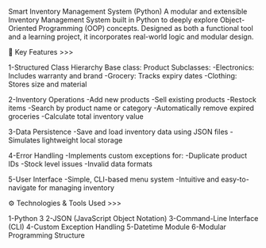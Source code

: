Smart Inventory Management System (Python)
A modular and extensible Inventory Management System built in Python to deeply explore Object-Oriented Programming (OOP) concepts. 
Designed as both a functional tool and a learning project, it incorporates real-world logic and modular design.

🔢 Key Features >>>

1-Structured Class Hierarchy
Base class: Product
Subclasses:
-Electronics: Includes warranty and brand
-Grocery: Tracks expiry dates
-Clothing: Stores size and material

2-Inventory Operations
-Add new products
-Sell existing products
-Restock items
-Search by product name or category
-Automatically remove expired groceries
-Calculate total inventory value

3-Data Persistence
-Save and load inventory data using JSON files
-Simulates lightweight local storage

4-Error Handling
-Implements custom exceptions for:
-Duplicate product IDs
-Stock level issues
-Invalid data formats

5-User Interface
-Simple, CLI-based menu system
-Intuitive and easy-to-navigate for managing inventory

⚙️ Technologies & Tools Used >>>

1-Python 3
2-JSON (JavaScript Object Notation)
3-Command-Line Interface (CLI)
4-Custom Exception Handling
5-Datetime Module
6-Modular Programming Structure



